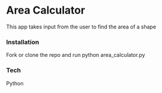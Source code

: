 # Area Calculator
This app takes input from the user to find the area of a shape



### Installation
Fork or clone the repo and run python area_calculator.py






### Tech
Python
